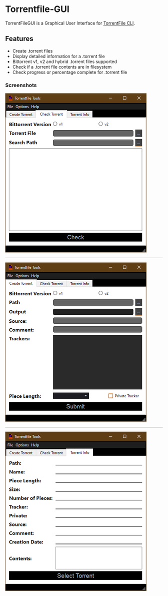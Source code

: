 # Torrentfile-GUI

TorrentFileGUI is a Graphical User Interface for [TorrentFile CLI](https://github.com/alexpdev/torrentfile).

## Features

- Create .torrent files
- Display detailed information for a .torrent file
- Bittorrent v1, v2 and hybrid .torrent files supported
- Check if a .torrent file contents are in filesystem
- Check progress or percentage complete for .torrent file

### Screenshots

![torrentfileGUI1.png](./assets/torrentfileGUI1.png)

-------

![torrentfileGUI2.png](./assets/torrentfileGUI2.png)

-------

![torrentfileGUI3.png](./assets/torrentfileGUI3.png)
